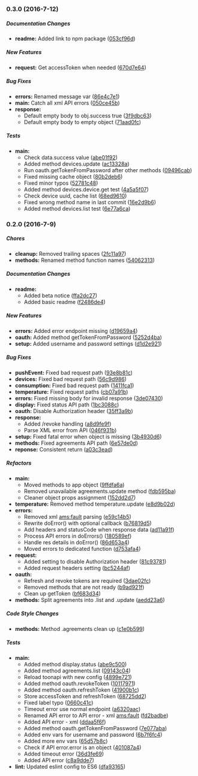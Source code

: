 ### 0.3.0 (2016-7-12)

##### Documentation Changes

* **readme:** Added link to npm package ([053cf96d](https://github.com/fvdm/nodejs-toonapi/commit/053cf96d1d3d195df768fe11c90afb4e7324d37a))

##### New Features

* **request:** Get accessToken when needed ([670d7e64](https://github.com/fvdm/nodejs-toonapi/commit/670d7e647cab709a249f1cc11c611a9d1436b85c))

##### Bug Fixes

* **errors:** Renamed message var ([86e4c7e1](https://github.com/fvdm/nodejs-toonapi/commit/86e4c7e16292d990ca7181ee2ca2c55a778ebb60))
* **main:** Catch all xml API errors ([050ce45b](https://github.com/fvdm/nodejs-toonapi/commit/050ce45b90d1a863040a7204f4ecb398a1bebdd9))
* **response:**
  * Default empty body to obj.success true ([3f9dbc63](https://github.com/fvdm/nodejs-toonapi/commit/3f9dbc630abce6a725087993a32762cfcf377ef2))
  * Default empty body to empty object ([71aad0fc](https://github.com/fvdm/nodejs-toonapi/commit/71aad0fcb0101bfc1f2d998ec3b99fffbbbf33df))

##### Tests

* **main:**
  * Check data.success value ([abe01f92](https://github.com/fvdm/nodejs-toonapi/commit/abe01f926d957ea1175f914d6adf3851b1889b41))
  * Added method devices.update ([ac13328a](https://github.com/fvdm/nodejs-toonapi/commit/ac13328a90e1e7b4050991f3f1e52ecec4b15fb5))
  * Run oauth.getTokenFromPassword after other methods ([09496cab](https://github.com/fvdm/nodejs-toonapi/commit/09496cabe9d6ac6ea6d43372cdfcd47df7fdbad5))
  * Fixed missing cache object ([80b2deb6](https://github.com/fvdm/nodejs-toonapi/commit/80b2deb6b010040f9f0f1da1d56358690b056e46))
  * Fixed minor typos ([52781c48](https://github.com/fvdm/nodejs-toonapi/commit/52781c482e78d4674553865f3b8131521ed764da))
  * Added method devices.device.get test ([4a5a5f07](https://github.com/fvdm/nodejs-toonapi/commit/4a5a5f07e5895327498701deb9373fd28c1131bb))
  * Check device uuid, cache list ([68ed9610](https://github.com/fvdm/nodejs-toonapi/commit/68ed96101c01024e8a9b968281d4c0dfd4c3470b))
  * Fixed wrong method name in last commit ([16e2d9b6](https://github.com/fvdm/nodejs-toonapi/commit/16e2d9b66d8efc9e3883b82229ee882ba4ec7189))
  * Added method devices.list test ([6e77a6ca](https://github.com/fvdm/nodejs-toonapi/commit/6e77a6ca3aae0a8da292ba4aacc2926e0ef54877))

### 0.2.0 (2016-7-9)

##### Chores

* **cleanup:** Removed trailing spaces ([2fc11a97](https://github.com/fvdm/nodejs-toonapi/commit/2fc11a973cfa7d90efccfd2d3538f82da454acc5))
* **methods:** Renamed method function names ([54062313](https://github.com/fvdm/nodejs-toonapi/commit/54062313abc412a3810db64922f22571dcedf17d))

##### Documentation Changes

* **readme:**
  * Added beta notice ([ffa2dc27](https://github.com/fvdm/nodejs-toonapi/commit/ffa2dc27d964dd30f08c4965b46be66209fd8bd3))
  * Added basic readme ([f2486de4](https://github.com/fvdm/nodejs-toonapi/commit/f2486de4702b2cfc470e5913363305153a6b88d5))

##### New Features

* **errors:** Added error endpoint missing ([d19659a4](https://github.com/fvdm/nodejs-toonapi/commit/d19659a4ebf5e215de2961129f41745dd671c4df))
* **oauth:** Added method getTokenFromPassword ([5252d4ba](https://github.com/fvdm/nodejs-toonapi/commit/5252d4ba993625f34d03e5eaef7be1b808eb5d6f))
* **setup:** Added username and password settings ([d1d2e921](https://github.com/fvdm/nodejs-toonapi/commit/d1d2e9219ebbe66d24142c0e24ed014d9764fb3c))

##### Bug Fixes

* **pushEvent:** Fixed bad request path ([93e8b81c](https://github.com/fvdm/nodejs-toonapi/commit/93e8b81cb1152bf9e6b3c8368c50a0b3606b2160))
* **devices:** Fixed bad request path ([56c9d986](https://github.com/fvdm/nodejs-toonapi/commit/56c9d986b6300924d129d95cf8ccb24c52ddbf84))
* **consumption:** Fixed bad request path ([1411fca1](https://github.com/fvdm/nodejs-toonapi/commit/1411fca1a09e6b8b6ac93a572affe8ca5af87952))
* **temperature:** Fixed request paths ([cb07a91b](https://github.com/fvdm/nodejs-toonapi/commit/cb07a91b76369bebfc7f34b92bddb6880eff2a86))
* **errors:** Fixed missing body for invalid response ([3de07430](https://github.com/fvdm/nodejs-toonapi/commit/3de07430f789275fc9b14e36fc0acf96737161a1))
* **display:** Fixed status API path ([1bc3088c](https://github.com/fvdm/nodejs-toonapi/commit/1bc3088c62204b3221581501e7f15486ca83c97e))
* **oauth:** Disable Authorization header ([35ff3a9b](https://github.com/fvdm/nodejs-toonapi/commit/35ff3a9b77d2fdcbdd9857ae6fb5d468c1118ab5))
* **response:**
  * Added /revoke handling ([a8d9fe9f](https://github.com/fvdm/nodejs-toonapi/commit/a8d9fe9fd5e775df01a50b83a517eb8edc78349e))
  * Parse XML error from API ([046f931b](https://github.com/fvdm/nodejs-toonapi/commit/046f931b05709e36aa36317269cdbde8a8b5e0c3))
* **setup:** Fixed fatal error when object is missing ([3b4930d6](https://github.com/fvdm/nodejs-toonapi/commit/3b4930d6a323196474cc5f8366770c3521aa1c21))
* **methods:** Fixed agreements API path ([6e57de0d](https://github.com/fvdm/nodejs-toonapi/commit/6e57de0d5a5cfe55ff9788ee9fe372cd3dd3a3bb))
* **reponse:** Consistent return ([a03c3ead](https://github.com/fvdm/nodejs-toonapi/commit/a03c3ead066e2b8ac0b38c5c126338b21f2841f3))

##### Refactors

* **main:**
  * Moved methods to app object ([9ffdfa6a](https://github.com/fvdm/nodejs-toonapi/commit/9ffdfa6a7b5b523033addae5ccfa18ae3a17cb31))
  * Removed unavailable agreements.update method ([fdb595ba](https://github.com/fvdm/nodejs-toonapi/commit/fdb595ba1f8c4ed97e4ba9cd1da04957ef47c381))
  * Cleaner object props assignment ([152dd2d7](https://github.com/fvdm/nodejs-toonapi/commit/152dd2d728c78cb5f98c0c53eb361cbafa15099e))
* **temperature:** Removed method temperature.update ([e8d9b02d](https://github.com/fvdm/nodejs-toonapi/commit/e8d9b02d04884f6a5ef7ae08d2fe407e3b11cab6))
* **errors:**
  * Removed xml <ams:fault> parsing ([e59c14b5](https://github.com/fvdm/nodejs-toonapi/commit/e59c14b580601fd294c5482ef99d4fe5b845a914))
  * Rewrite doError() with optional callback ([b76819d5](https://github.com/fvdm/nodejs-toonapi/commit/b76819d5f9a383ee005dd004bda5164d3ca67bdf))
  * Add headers and statusCode when response data ([ad11a91f](https://github.com/fvdm/nodejs-toonapi/commit/ad11a91f2bb9071d6598ec393c39b3e18fe3ccb1))
  * Process API errors in doErrors() ([180589ef](https://github.com/fvdm/nodejs-toonapi/commit/180589ef2e8a6d8f4915fc7fa4606fbcd29f4901))
  * Handle res details in doError() ([86d653a4](https://github.com/fvdm/nodejs-toonapi/commit/86d653a4abb39652ac30b8ed3e80071d8bab0708))
  * Moved errors to dedicated function ([d753afa4](https://github.com/fvdm/nodejs-toonapi/commit/d753afa4cab121c79a6891490de964e18c434cdf))
* **request:**
  * Added setting to disable Authorization header ([81c93781](https://github.com/fvdm/nodejs-toonapi/commit/81c93781346adca320d35cf0c9531942179a3fbc))
  * Added request headers setting ([bc5244af](https://github.com/fvdm/nodejs-toonapi/commit/bc5244aff3a8a4224680fd79ebc62e70bcca7ca2))
* **oauth:**
  * Refresh and revoke tokens are required ([3dae02fc](https://github.com/fvdm/nodejs-toonapi/commit/3dae02fc9a530442302d47f4590119a18ec2192e))
  * Removed methods that are not ready ([b9ad921f](https://github.com/fvdm/nodejs-toonapi/commit/b9ad921f3f99f93ab63a5ac7942fd088eaa7981f))
  * Clean up getToken ([bf683d34](https://github.com/fvdm/nodejs-toonapi/commit/bf683d3476f7e05e41125107b225f1a8da423486))
* **methods:** Split agreements into .list and .update ([aedd23a6](https://github.com/fvdm/nodejs-toonapi/commit/aedd23a6e87751daafa406954855ce04e0146a2a))

##### Code Style Changes

* **methods:** Method .agreements clean up ([c1e0b599](https://github.com/fvdm/nodejs-toonapi/commit/c1e0b5994cacddbb4c571c74b7157aaa60c366af))

##### Tests

* **main:**
  * Added method display.status ([abe9c500](https://github.com/fvdm/nodejs-toonapi/commit/abe9c500bbc69bd38eac2ddedea62a31b80a038d))
  * Added method agreements.list ([09143c04](https://github.com/fvdm/nodejs-toonapi/commit/09143c04d229410e3bbc49b148cee3daddfd1eb1))
  * Reload toonapi with new config ([4899e721](https://github.com/fvdm/nodejs-toonapi/commit/4899e721559821fadb3878785a4e5fabe8883f52))
  * Added method oauth.revokeToken ([10117971](https://github.com/fvdm/nodejs-toonapi/commit/10117971fd322b2abd4e96783ea6660f68a32a06))
  * Added method oauth.refreshToken ([41900b1c](https://github.com/fvdm/nodejs-toonapi/commit/41900b1c9dfc0751b26d15aa28b68642018500ec))
  * Store accessToken and refreshToken ([68725dd2](https://github.com/fvdm/nodejs-toonapi/commit/68725dd2e222a5d2a7bf69d766d553a57dd74a99))
  * Fixed label typo ([0660c41c](https://github.com/fvdm/nodejs-toonapi/commit/0660c41c3814a2cd06e48afe896ab7fd84e5c5c3))
  * Timeout error use normal endpoint ([a6320aac](https://github.com/fvdm/nodejs-toonapi/commit/a6320aac0e6cf5f018eed4278b3ed3eb9b2d54b4))
  * Renamed API error to API error - xml <ams:fault> ([fd2badbe](https://github.com/fvdm/nodejs-toonapi/commit/fd2badbea7c091e280d5561de75eec1580e0d195))
  * Added API error - xml <fault> ([ddaa5f6f](https://github.com/fvdm/nodejs-toonapi/commit/ddaa5f6ff72be5f3d655e78d3e6a3486e1637f89))
  * Added method oauth.getTokenFromPassword ([7e077aba](https://github.com/fvdm/nodejs-toonapi/commit/7e077abad97dc0e442cb8b17c99027489e4df384))
  * Added env vars for username and password ([6b7f6fc4](https://github.com/fvdm/nodejs-toonapi/commit/6b7f6fc46201cfe0b03d3274ce8ca0c12b067c63))
  * Added more env vars ([65d57b8c](https://github.com/fvdm/nodejs-toonapi/commit/65d57b8c3bf6a5e568a84f2e22580fe7970aa6aa))
  * Check if API error.error is an object ([401087a4](https://github.com/fvdm/nodejs-toonapi/commit/401087a49b5848984bb8e9c1ca89eaca15c22d17))
  * Added timeout error ([36d3fe69](https://github.com/fvdm/nodejs-toonapi/commit/36d3fe69759bbf867519e32e3b982a776ff7d253))
  * Added API error ([c8a9dde7](https://github.com/fvdm/nodejs-toonapi/commit/c8a9dde75b71c939193394ab8528669b2023d010))
* **lint:** Updated eslint config to ES6 ([dfa93165](https://github.com/fvdm/nodejs-toonapi/commit/dfa93165938eb439d73e475d9e9a419337ce242a))

